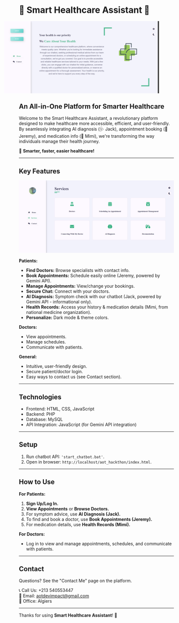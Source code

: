 # 🌟 Smart Healthcare Assistant 🌟

<div class="scrollable-container">
  <img src="https://raw.githubusercontent.com/raouf-zobir/AOT_hackthon/refs/heads/main/images/HomePage.png" alt="Home Page">
  <img src="https://raw.githubusercontent.com/raouf-zobir/AOT_hackthon/refs/heads/main/images/DarkMode.png" alt="Dark Mode">
  <img src="https://raw.githubusercontent.com/raouf-zobir/AOT_hackthon/refs/heads/main/images/ContactUs.png" alt="Contact Us">
  <img src="https://raw.githubusercontent.com/raouf-zobir/AOT_hackthon/refs/heads/main/images/Login.png" alt="Login">
  <img src="https://raw.githubusercontent.com/raouf-zobir/AOT_hackthon/refs/heads/main/images/SignUp.png" alt="Sign Up">
  <img src="https://raw.githubusercontent.com/raouf-zobir/AOT_hackthon/refs/heads/main/images/Features.png" alt="Features">
  <img src="https://raw.githubusercontent.com/raouf-zobir/AOT_hackthon/refs/heads/main/images/Schdule.png" alt="Schedule">
</div>

## An All-in-One Platform for Smarter Healthcare

Welcome to the Smart Healthcare Assistant, a revolutionary platform designed to make healthcare more accessible, efficient, and user-friendly. By seamlessly integrating AI diagnosis (🩺 Jack), appointment booking (📅 Jeremy), and medication info (💊 Mimi), we're transforming the way individuals manage their health journey.

🚀 **Smarter, faster, easier healthcare!**

---

## Key Features

<p align="center">
  <img src="https://raw.githubusercontent.com/raouf-zobir/AOT_hackthon/refs/heads/main/images/Features.png" width="600" alt="Features Overview">
</p>

<style>
  .scrollable-container {
    display: flex;
    overflow: hidden;  /* Hides the scrollbars */
    width: 100%;  /* Adjust the container's width */
    justify-content: start;
    margin-bottom: 20px;
  }

  .scrollable-container img {
    width: 100%;  /* Make the images take full width of the container */
    max-width: 500px;  /* Set max width for the image size */
    object-fit: cover;
    transition: transform 0.3s ease-in-out;
    opacity: 0.9;  /* Make the images slightly transparent */
  }

  .scrollable-container:hover img {
    transform: scale(1.05);  /* Slight zoom effect */
  }

  /* Container behavior to create sliding effect */
  .scrollable-container {
    display: flex;
    animation: slide 20s infinite linear;
  }

  .scrollable-container img {
    flex-shrink: 0;
    transition: transform 0.5s ease-in-out;
  }

  /* Slide the images horizontally */
  @keyframes slide {
    0% {
      transform: translateX(0);
    }
    100% {
      transform: translateX(-100%);
    }
  }
</style>

**Patients:**

* **Find Doctors:** Browse specialists with contact info.
* **Book Appointments:** Schedule easily online (Jeremy, powered by Gemini API).
* **Manage Appointments:** View/change your bookings.
* **Secure Chat:** Connect with your doctors.
* **AI Diagnosis:** Symptom check with our chatbot (Jack, powered by Gemini API - informational only).
* **Health Records:** Access your history & medication details (Mimi, from national medicine organization).
* **Personalize:** Dark mode & theme colors.

**Doctors:**

* View appointments.
* Manage schedules.
* Communicate with patients.

**General:**

* Intuitive, user-friendly design.
* Secure patient/doctor login.
* Easy ways to contact us (see Contact section).

---

## Technologies

* Frontend: HTML, CSS, JavaScript
* Backend: PHP
* Database: MySQL
* API Integration: JavaScript (for Gemini API integration)

---

## Setup

1.  Run chatbot API: `'start_chatbot.bat'`.
2.  Open in browser: `http://localhost/aot_hackthon/index.html`.

---

## How to Use

**For Patients:**

1.  **Sign Up/Log In.**
2.  **View Appointments** or **Browse Doctors.**
3.  For symptom advice, use **AI Diagnosis (Jack).**
4.  To find and book a doctor, use **Book Appointments (Jeremy).**
5.  For medication details, use **Health Records (Mimi).**

**For Doctors:**

* Log in to view and manage appointments, schedules, and communicate with patients.

---

## Contact

Questions? See the "Contact Me" page on the platform.

📞 Call Us: +213 540553447  
📧 Email: aotdevimpact@gmail.com  
🏢 Office: Algiers

---

Thanks for using **Smart Healthcare Assistant**! 🚀